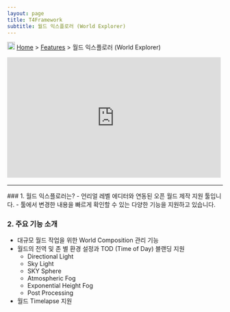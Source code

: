 ```yaml
---
layout: page
title: T4Framework
subtitle: 월드 익스플로러 (World Explorer)
---
```

<img src="https://t4framework.com/img/Folders2.png" width="18px" height="18px"> [Home](https://t4framework.com/index) > [Features](https://t4framework.com/T4Framework_Features) > 월드 익스플로러 (World Explorer)
<style> .embed-container { position: relative; padding-bottom: 56.25%; height: 0; overflow: hidden; max-width: 100%; } .embed-container iframe, .embed-container object, .embed-container embed { position: absolute; top: 0%; left: 0%; width: 99%; height: 99%; } </style>
<div class='embed-container'><iframe src='https://www.youtube.com/embed/wOOtETssAjM' frameborder='0' allowfullscreen></iframe></div>
<hr>
### 1. 월드 익스플로러는?
- 언리얼 레벨 에디터와 연동된 오픈 월드 제작 지원 툴입니다.
- 툴에서 변경한 내용을 빠르게 확인할 수 있는 다양한 기능을 지원하고 있습니다.

### 2. 주요 기능 소개
- 대규모 월드 작업을 위한 World Composition 관리 기능
- 월드의 전역 및 존 별 환경 설정과 TOD (Time of Day) 블랜딩 지원
  - Directional Light
  - Sky Light
  - SKY Sphere
  - Atmospheric Fog
  - Exponential Height Fog
  - Post Processing
- 월드 Timelapse 지원
<br>
